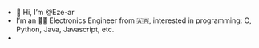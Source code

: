 - 👋 Hi, I’m @Eze-ar
- I’m an 👨‍🎓 Electronics Engineer from 🇦🇷, interested in programming: C, Python, Java, Javascript, etc. 
-
<!---
Eze-ar/Eze-ar is a ✨ special ✨ repository because its `README.md` (this file) appears on your GitHub profile.
You can click the Preview link to take a look at your changes.
--->
